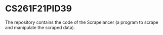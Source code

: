 # CS261F21PID39
The repository contains the code of the Scrapelancer (a program to scrape and manipulate the scraped data). 
